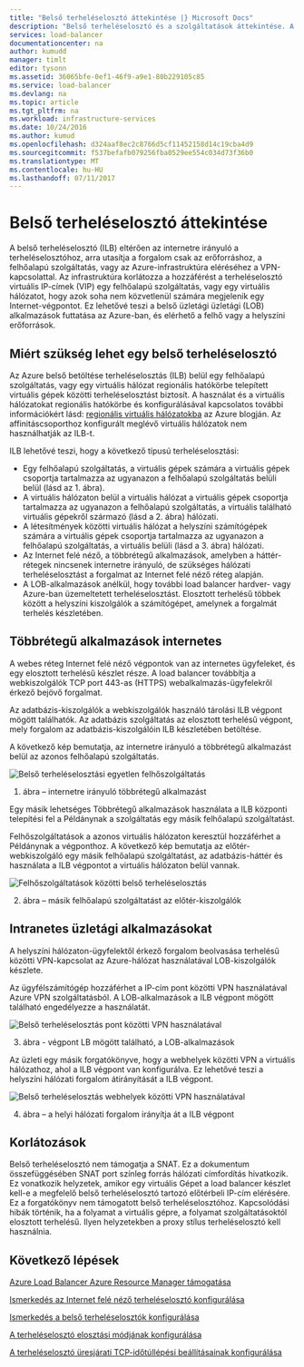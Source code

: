 ```yaml
---
title: "Belső terheléselosztó áttekintése |} Microsoft Docs"
description: "Belső terheléselosztó és a szolgáltatások áttekintése. A terheléselosztó belső végpont konfigurálása az Azure és a lehetséges forgatókönyvek működése"
services: load-balancer
documentationcenter: na
author: kumudd
manager: timlt
editor: tysonn
ms.assetid: 36065bfe-0ef1-46f9-a9e1-80b229105c85
ms.service: load-balancer
ms.devlang: na
ms.topic: article
ms.tgt_pltfrm: na
ms.workload: infrastructure-services
ms.date: 10/24/2016
ms.author: kumud
ms.openlocfilehash: d324aaf8ec2c8766d5cf11452158d14c19cba4d9
ms.sourcegitcommit: f537befafb079256fba0529ee554c034d73f36b0
ms.translationtype: MT
ms.contentlocale: hu-HU
ms.lasthandoff: 07/11/2017
---
```

# <a name="internal-load-balancer-overview"></a>Belső terheléselosztó áttekintése

A belső terheléselosztó (ILB) eltérően az internetre irányuló a terheléselosztóhoz, arra utasítja a forgalom csak az erőforráshoz, a felhőalapú szolgáltatás, vagy az Azure-infrastruktúra eléréséhez a VPN-kapcsolattal. Az infrastruktúra korlátozza a hozzáférést a terheléselosztó virtuális IP-címek (VIP) egy felhőalapú szolgáltatás, vagy egy virtuális hálózatot, hogy azok soha nem közvetlenül számára megjelenik egy Internet-végpontot. Ez lehetővé teszi a belső üzletági üzletági (LOB) alkalmazások futtatása az Azure-ban, és elérhető a felhő vagy a helyszíni erőforrások.

## <a name="why-you-may-need-an-internal-load-balancer"></a>Miért szükség lehet egy belső terheléselosztó

Az Azure belső betöltése terheléselosztás (ILB) belül egy felhőalapú szolgáltatás, vagy egy virtuális hálózat regionális hatókörbe telepített virtuális gépek közötti terheléselosztást biztosít. A használat és a virtuális hálózatokat regionális hatókörbe és konfigurálásával kapcsolatos további információkért lásd: [regionális virtuális hálózatokba](https://azure.microsoft.com/blog/2014/05/14/regional-virtual-networks/) az Azure blogján. Az affinitáscsoporthoz konfigurált meglévő virtuális hálózatok nem használhatják az ILB-t.

ILB lehetővé teszi, hogy a következő típusú terheléselosztási:

* Egy felhőalapú szolgáltatás, a virtuális gépek számára a virtuális gépek csoportja tartalmazza az ugyanazon a felhőalapú szolgáltatás belüli belül (lásd az 1. ábra).
* A virtuális hálózaton belül a virtuális hálózat a virtuális gépek csoportja tartalmazza az ugyanazon a felhőalapú szolgáltatás, a virtuális található virtuális gépekről származó (lásd a 2. ábra) hálózati.
* A létesítmények közötti virtuális hálózat a helyszíni számítógépek számára a virtuális gépek csoportja tartalmazza az ugyanazon a felhőalapú szolgáltatás, a virtuális belüli (lásd a 3. ábra) hálózati.
* Az Internet felé néző, a többrétegű alkalmazások, amelyben a háttér-rétegek nincsenek internetre irányuló, de szükséges hálózati terheléselosztást a forgalmat az Internet felé néző réteg alapján.
* A LOB-alkalmazások anélkül, hogy további load balancer hardver- vagy Azure-ban üzemeltetett terheléselosztást. Elosztott terhelésű többek között a helyszíni kiszolgálók a számítógépet, amelynek a forgalmát terhelés készletében.

## <a name="internet-facing-multi-tier-applications"></a>Többrétegű alkalmazások internetes

A webes réteg Internet felé néző végpontok van az internetes ügyfeleket, és egy elosztott terhelésű készlet része. A load balancer továbbítja a webkiszolgálók TCP port 443-as (HTTPS) webalkalmazás-ügyfelekről érkező bejövő forgalmat.

Az adatbázis-kiszolgálók a webkiszolgálók használó tárolási ILB végpont mögött találhatók. Az adatbázis szolgáltatás az elosztott terhelésű végpont, mely forgalom az adatbázis-kiszolgálóin ILB készletében betöltése.

A következő kép bemutatja, az internetre irányuló a többrétegű alkalmazást belül az azonos felhőalapú szolgáltatás.

![Belső terheléselosztási egyetlen felhőszolgáltatás](./media/load-balancer-internal-overview/IC736321.png)

1. ábra – internetre irányuló többrétegű alkalmazást

Egy másik lehetséges Többrétegű alkalmazások használata a ILB központi telepítési fel a Példánynak a szolgáltatás egy másik felhőalapú szolgáltatást.

Felhőszolgáltatások a azonos virtuális hálózaton keresztül hozzáférhet a Példánynak a végponthoz. A következő kép bemutatja az előtér-webkiszolgáló egy másik felhőalapú szolgáltatást, az adatbázis-háttér és használata a ILB végpontot a virtuális hálózaton belül vannak.

![Felhőszolgáltatások közötti belső terheléselosztás](./media/load-balancer-internal-overview/IC744147.png)

2. ábra – másik felhőalapú szolgáltatást az előtér-kiszolgálók

## <a name="intranet-line-of-business-applications"></a>Intranetes üzletági alkalmazásokat

A helyszíni hálózaton-ügyfelektől érkező forgalom beolvasása terhelésű közötti VPN-kapcsolat az Azure-hálózat használatával LOB-kiszolgálók készlete.

Az ügyfélszámítógép hozzáférhet a IP-cím pont közötti VPN használatával Azure VPN szolgáltatásból. A LOB-alkalmazások a ILB végpont mögött található engedélyezze a használatát.

![Belső terheléselosztás pont közötti VPN használatával](./media/load-balancer-internal-overview/IC744148.png)

3. ábra - végpont LB mögött található, a LOB-alkalmazások

Az üzleti egy másik forgatókönyve, hogy a webhelyek közötti VPN a virtuális hálózathoz, ahol a ILB végpont van konfigurálva. Ez lehetővé teszi a helyszíni hálózati forgalom átirányítását a ILB végpont.

![Belső terheléselosztás webhelyek közötti VPN használatával](./media/load-balancer-internal-overview/IC744150.png)

4. ábra – a helyi hálózati forgalom irányítja át a ILB végpont

## <a name="limitations"></a>Korlátozások

Belső terheléselosztó nem támogatja a SNAT. Ez a dokumentum összefüggésében SNAT port színleg forrás hálózati címfordítás hivatkozik.  Ez vonatkozik helyzetek, amikor egy virtuális Gépet a load balancer készlet kell-e a megfelelő belső terheléselosztó tartozó előtérbeli IP-cím elérésére. Ez a forgatókönyv nem támogatott belső terheléselosztóhoz. Kapcsolódási hibák történik, ha a folyamat a virtuális gépre, a folyamat szolgáltatásoktól elosztott terhelésű. Ilyen helyzetekben a proxy stílus terheléselosztó kell használnia.

## <a name="next-steps"></a>Következő lépések

[Azure Load Balancer Azure Resource Manager támogatása](load-balancer-arm.md)

[Ismerkedés az Internet felé néző terheléselosztó konfigurálása](load-balancer-get-started-internet-arm-ps.md)

[Ismerkedés a belső terheléselosztók konfigurálása](load-balancer-get-started-ilb-arm-ps.md)

[A terheléselosztó elosztási módjának konfigurálása](load-balancer-distribution-mode.md)

[A terheléselosztó üresjárati TCP-időtúllépési beállításainak konfigurálása](load-balancer-tcp-idle-timeout.md)
